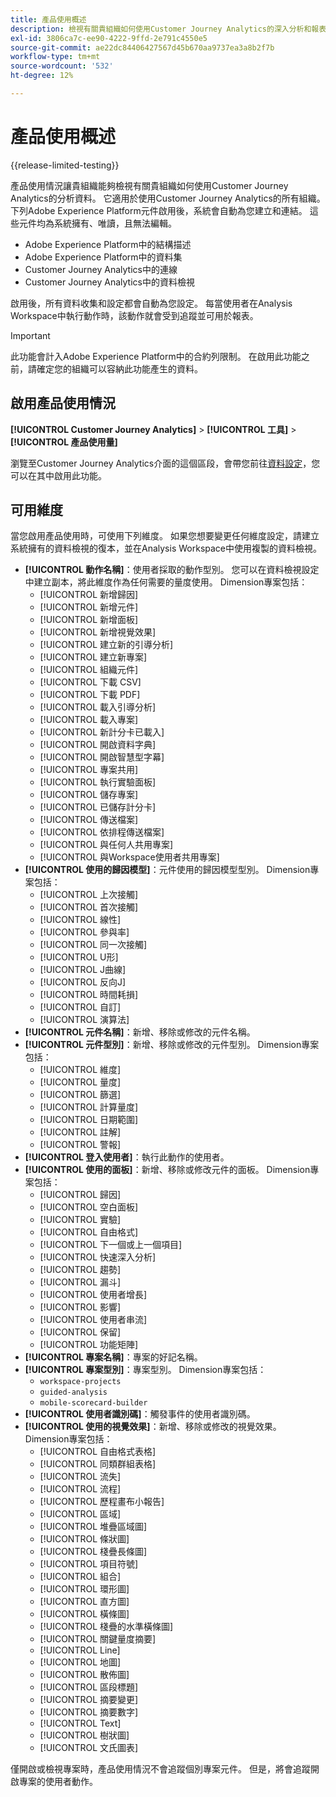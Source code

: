 ```yaml
---
title: 產品使用概述
description: 檢視有關貴組織如何使用Customer Journey Analytics的深入分析和報表。
exl-id: 3806ca7c-ee90-4222-9ffd-2e791c4550e5
source-git-commit: ae22dc84406427567d45b670aa9737ea3a8b2f7b
workflow-type: tm+mt
source-wordcount: '532'
ht-degree: 12%

---
```


# 產品使用概述

{{release-limited-testing}}

產品使用情況讓貴組織能夠檢視有關貴組織如何使用Customer Journey Analytics的分析資料。 它適用於使用Customer Journey Analytics的所有組織。 下列Adobe Experience Platform元件啟用後，系統會自動為您建立和連結。 這些元件均為系統擁有、唯讀，且無法編輯。

* Adobe Experience Platform中的結構描述
* Adobe Experience Platform中的資料集
* Customer Journey Analytics中的連線
* Customer Journey Analytics中的資料檢視

啟用後，所有資料收集和設定都會自動為您設定。 每當使用者在Analysis Workspace中執行動作時，該動作就會受到追蹤並可用於報表。

>[!IMPORTANT]
>
>此功能會計入Adobe Experience Platform中的合約列限制。 在啟用此功能之前，請確定您的組織可以容納此功能產生的資料。

## 啟用產品使用情況

**[!UICONTROL Customer Journey Analytics]** > **[!UICONTROL 工具]** > **[!UICONTROL 產品使用量]**

瀏覽至Customer Journey Analytics介面的這個區段，會帶您前往[資料設定](data-settings.md)，您可以在其中啟用此功能。

## 可用維度

當您啟用產品使用時，可使用下列維度。 如果您想要變更任何維度設定，請建立系統擁有的資料檢視的復本，並在Analysis Workspace中使用複製的資料檢視。

* **[!UICONTROL 動作名稱]**：使用者採取的動作型別。 您可以在資料檢視設定中建立副本，將此維度作為任何需要的量度使用。 Dimension專案包括：
   * [!UICONTROL 新增歸因]
   * [!UICONTROL 新增元件]
   * [!UICONTROL 新增面板]
   * [!UICONTROL 新增視覺效果]
   * [!UICONTROL 建立新的引導分析]
   * [!UICONTROL 建立新專案]
   * [!UICONTROL 組織元件]
   * [!UICONTROL 下載 CSV]
   * [!UICONTROL 下載 PDF]
   * [!UICONTROL 載入引導分析]
   * [!UICONTROL 載入專案]
   * [!UICONTROL 新計分卡已載入]
   * [!UICONTROL 開啟資料字典]
   * [!UICONTROL 開啟智慧型字幕]
   * [!UICONTROL 專案共用]
   * [!UICONTROL 執行實驗面板]
   * [!UICONTROL 儲存專案]
   * [!UICONTROL 已儲存計分卡]
   * [!UICONTROL 傳送檔案]
   * [!UICONTROL 依排程傳送檔案]
   * [!UICONTROL 與任何人共用專案]
   * [!UICONTROL 與Workspace使用者共用專案]
* **[!UICONTROL 使用的歸因模型]**：元件使用的歸因模型型別。 Dimension專案包括：
   * [!UICONTROL 上次接觸]
   * [!UICONTROL 首次接觸]
   * [!UICONTROL 線性]
   * [!UICONTROL 參與率]
   * [!UICONTROL 同一次接觸]
   * [!UICONTROL U形]
   * [!UICONTROL J曲線]
   * [!UICONTROL 反向J]
   * [!UICONTROL 時間耗損]
   * [!UICONTROL 自訂]
   * [!UICONTROL 演算法]
* **[!UICONTROL 元件名稱]**：新增、移除或修改的元件名稱。
* **[!UICONTROL 元件型別]**：新增、移除或修改的元件型別。 Dimension專案包括：
   * [!UICONTROL 維度]
   * [!UICONTROL 量度]
   * [!UICONTROL 篩選]
   * [!UICONTROL 計算量度]
   * [!UICONTROL 日期範圍]
   * [!UICONTROL 註解]
   * [!UICONTROL 警報]
* **[!UICONTROL 登入使用者]**：執行此動作的使用者。
* **[!UICONTROL 使用的面板]**：新增、移除或修改元件的面板。 Dimension專案包括：
   * [!UICONTROL 歸因]
   * [!UICONTROL 空白面板]
   * [!UICONTROL 實驗]
   * [!UICONTROL 自由格式]
   * [!UICONTROL 下一個或上一個項目]
   * [!UICONTROL 快速深入分析]
   * [!UICONTROL 趨勢]
   * [!UICONTROL 漏斗]
   * [!UICONTROL 使用者增長]
   * [!UICONTROL 影響]
   * [!UICONTROL 使用者串流]
   * [!UICONTROL 保留]
   * [!UICONTROL 功能矩陣]
* **[!UICONTROL 專案名稱]**：專案的好記名稱。
* **[!UICONTROL 專案型別]**：專案型別。 Dimension專案包括：
   * `workspace-projects`
   * `guided-analysis`
   * `mobile-scorecard-builder`
* **[!UICONTROL 使用者識別碼]**：觸發事件的使用者識別碼。
* **[!UICONTROL 使用的視覺效果]**：新增、移除或修改的視覺效果。 Dimension專案包括：
   * [!UICONTROL 自由格式表格]
   * [!UICONTROL 同類群組表格]
   * [!UICONTROL 流失]
   * [!UICONTROL 流程]
   * [!UICONTROL 歷程畫布小報告]
   * [!UICONTROL 區域]
   * [!UICONTROL 堆疊區域圖]
   * [!UICONTROL 條狀圖]
   * [!UICONTROL 棧疊長條圖]
   * [!UICONTROL 項目符號]
   * [!UICONTROL 組合]
   * [!UICONTROL 環形圖]
   * [!UICONTROL 直方圖]
   * [!UICONTROL 橫條圖]
   * [!UICONTROL 棧疊的水準橫條圖]
   * [!UICONTROL 關鍵量度摘要]
   * [!UICONTROL Line]
   * [!UICONTROL 地圖]
   * [!UICONTROL 散佈圖]
   * [!UICONTROL 區段標題]
   * [!UICONTROL 摘要變更]
   * [!UICONTROL 摘要數字]
   * [!UICONTROL Text]
   * [!UICONTROL 樹狀圖]
   * [!UICONTROL 文氏圖表]

僅開啟或檢視專案時，產品使用情況不會追蹤個別專案元件。 但是，將會追蹤開啟專案的使用者動作。
